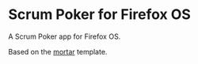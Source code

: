 # Scrum Poker for Firefox OS

A Scrum Poker app for Firefox OS. 

Based on the [mortar](https://github.com/mozilla/mortar/) template.

